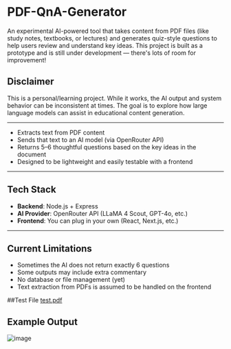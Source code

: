 # PDF-QnA-Generator

An experimental AI-powered tool that takes content from PDF files (like study notes, textbooks, or lectures) and generates quiz-style questions to help users review and understand key ideas. This project is built as a prototype and is still under development — there's lots of room for improvement!

## Disclaimer

This is a personal/learning project. While it works, the AI output and system behavior can be inconsistent at times. The goal is to explore how large language models can assist in educational content generation.

---

- Extracts text from PDF content
- Sends that text to an AI model (via OpenRouter API)
- Returns 5–6 thoughtful questions based on the key ideas in the document
- Designed to be lightweight and easily testable with a frontend

---

## Tech Stack

- **Backend**: Node.js + Express
- **AI Provider**: OpenRouter API (LLaMA 4 Scout, GPT-4o, etc.)
- **Frontend**: You can plug in your own (React, Next.js, etc.)

---

## Current Limitations

- Sometimes the AI does not return exactly 6 questions
- Some outputs may include extra commentary
- No database or file management (yet)
- Text extraction from PDFs is assumed to be handled on the frontend

##Test File
[test.pdf](https://github.com/user-attachments/files/19833089/test.pdf)
## Example Output
![image](https://github.com/user-attachments/assets/b7ccde91-0524-48aa-b19a-aec4c1607960)


